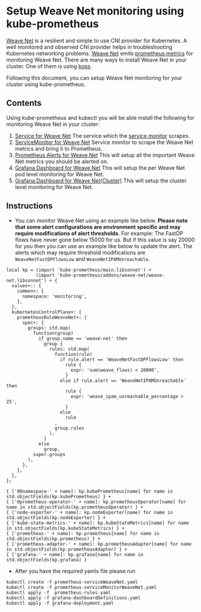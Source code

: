 # Setup Weave Net monitoring using kube-prometheus
[Weave Net](https://kubernetes.io/docs/concepts/cluster-administration/networking/#weave-net-from-weaveworks) is a resilient and simple to use CNI provider for Kubernetes. A well monitored and observed CNI provider helps in troubleshooting Kubernetes networking problems. [Weave Net](https://www.weave.works/docs/net/latest/concepts/how-it-works/) emits [prometheus metrics](https://www.weave.works/docs/net/latest/tasks/manage/metrics/) for monitoring Weave Net. There are many ways to install Weave Net in your cluster. One of them is using [kops](https://github.com/kubernetes/kops/blob/master/docs/networking.md).

Following this document, you can setup Weave Net monitoring for your cluster using kube-prometheus.

## Contents
Using kube-prometheus and kubectl you will be able install the following for monitoring Weave Net in your cluster:

1. [Service for Weave Net](https://gist.github.com/alok87/379c6234b582f555c141f6fddea9fbce) The service which the [service monitor](https://coreos.com/operators/prometheus/docs/latest/user-guides/cluster-monitoring.html) scrapes.
2. [ServiceMonitor for Weave Net](https://gist.github.com/alok87/e46a7f9a79ef6d1da6964a035be2cfb9) Service monitor to scrape the Weave Net metrics and bring it to Prometheus.
3. [Prometheus Alerts for Weave Net](https://stackoverflow.com/a/60447864) This will setup all the important Weave Net metrics you should be alerted on.
4. [Grafana Dashboard for Weave Net](https://grafana.com/grafana/dashboards/11789) This will setup the per Weave Net pod level monitoring for Weave Net.
5. [Grafana Dashboard for Weave Net(Cluster)](https://grafana.com/grafana/dashboards/11804) This will setup the cluster level monitoring for Weave Net.

## Instructions
- You can monitor Weave Net using an example like below. **Please note that some alert configurations are environment specific and may require modifications of alert thresholds**. For example: The FastDP flows have never gone below 15000 for us. But if this value is say 20000 for you then you can use an example like below to update the alert. The alerts which may require threshold modifications are `WeaveNetFastDPFlowsLow` and `WeaveNetIPAMUnreachable`.

[embedmd]:# (../examples/weave-net-example.jsonnet)
```jsonnet
local kp = (import 'kube-prometheus/main.libsonnet') +
           (import 'kube-prometheus/addons/weave-net/weave-net.libsonnet') + {
  values+:: {
    common+: {
      namespace: 'monitoring',
    },
  },
  kubernetesControlPlane+: {
    prometheusRuleWeaveNet+: {
      spec+: {
        groups: std.map(
          function(group)
            if group.name == 'weave-net' then
              group {
                rules: std.map(
                  function(rule)
                    if rule.alert == 'WeaveNetFastDPFlowsLow' then
                      rule {
                        expr: 'sum(weave_flows) < 20000',
                      }
                    else if rule.alert == 'WeaveNetIPAMUnreachable' then
                      rule {
                        expr: 'weave_ipam_unreachable_percentage > 25',
                      }
                    else
                      rule
                  ,
                  group.rules
                ),
              }
            else
              group,
          super.groups
        ),
      },
    },
  },
};

{ ['00namespace-' + name]: kp.kubePrometheus[name] for name in std.objectFields(kp.kubePrometheus) } +
{ ['0prometheus-operator-' + name]: kp.prometheusOperator[name] for name in std.objectFields(kp.prometheusOperator) } +
{ ['node-exporter-' + name]: kp.nodeExporter[name] for name in std.objectFields(kp.nodeExporter) } +
{ ['kube-state-metrics-' + name]: kp.kubeStateMetrics[name] for name in std.objectFields(kp.kubeStateMetrics) } +
{ ['prometheus-' + name]: kp.prometheus[name] for name in std.objectFields(kp.prometheus) } +
{ ['prometheus-adapter-' + name]: kp.prometheusAdapter[name] for name in std.objectFields(kp.prometheusAdapter) } +
{ ['grafana-' + name]: kp.grafana[name] for name in std.objectFields(kp.grafana) }
```

- After you have the required yamls file please run
```
kubectl create -f prometheus-serviceWeaveNet.yaml
kubectl create -f prometheus-serviceMonitorWeaveNet.yaml
kubectl apply -f  prometheus-rules.yaml
kubectl apply -f grafana-dashboardDefinitions.yaml
kubectl apply -f grafana-deployment.yaml
```
